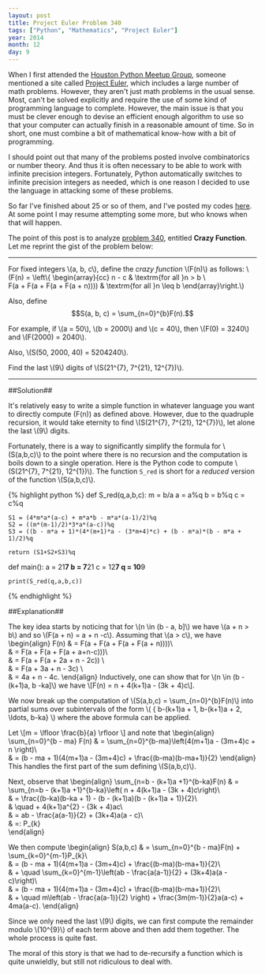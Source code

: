 ```yaml
---
layout: post
title: Project Euler Problem 340
tags: ["Python", "Mathematics", "Project Euler"]
year: 2014
month: 12
day: 9
---
```


When I first attended the [Houston Python Meetup Group](http://www.meetup.com/python-14/), someone mentioned a site called [Project Euler](https://projecteuler.net/), which includes a large number of math problems. However, they aren't just math problems in the usual sense. Most, can't be solved explicitly and require the use of some kind of programming language to complete. However, the main issue is that you must be clever enough to devise an efficient enough algorithm to use so that your computer can actually finish in a reasonable amount of time. So in short, one must combine a bit of mathematical know-how with a bit of programming.

I should point out that many of the problems posted involve combinatorics or number theory. And thus it is often necessary to be able to work with infinite precision integers. Fortunately, Python automatically switches to infinite precision integers as needed, which is one reason I decided to use the language in attacking some of these problems.

So far I've finished about 25 or so of them, and I've posted my codes [here](https://github.com/hubenjm/Project-Euler). At some point I may resume attempting some more, but who knows when that will happen.

The point of this post is to analyze [problem 340](https://projecteuler.net/problem=340), entitled **Crazy Function**. Let me reprint the gist of the problem below:

---

For fixed integers \\(a, b, c\\), define the *crazy function* \\(F(n)\\) as follows:
\\(F(n) = \left\\{ \begin{array}{cc} n - c & \textrm{for all }n > b \\\
F(a + F(a + F(a + F(a + n)))) & \textrm{for all }n \leq b \end{array}\right.\\)
 
Also, define $$S(a, b, c) = \sum_{n=0}^{b}F(n).$$ 
 
For example, if \\(a = 50\\), \\(b = 2000\\) and \\(c = 40\\), then \\(F(0) = 3240\\) and \\(F(2000) = 2040\\). 
 
Also, \\(S(50, 2000, 40) = 5204240\\).
 
Find the last \\(9\\) digits of \\(S(21^{7}, 7^{21}, 12^{7})\\).

---

##Solution##

It's relatively easy to write a simple function in whatever language you want to directly compute \(F(n)\) as defined above. However, due to the quadruple recursion, it would take eternity to find \\(S(21^{7}, 7^{21}, 12^{7})\\), let alone the last \\(9\\) digits.

Fortunately, there is a way to significantly simplify the formula for \\(S(a,b,c)\\) to the point where there is no recursion and the computation is boils down to a single operation. Here is the Python code to compute \\(S(21^{7}, 7^{21}, 12^{1})\\). The function <code>S_red</code>
is short for a *reduced* version of the function \\(S(a,b,c)\\).

{% highlight python %}
def S_red(q,a,b,c):
	m = b/a
	a = a%q
	b = b%q
	c = c%q

	S1 = (4*m*a*(a-c) + m*a*b - m*a*(a-1)/2)%q
	S2 = ((m*(m-1)/2)*3*a*(a-c))%q
	S3 = ((b - m*a + 1)*(4*(m+1)*a - (3*m+4)*c) + (b - m*a)*(b - m*a + 1)/2)%q

	return (S1+S2+S3)%q

def main():
	a = 21**7
	b = 7**21
	c = 12**7
	q = 10**9

	print(S_red(q,a,b,c))
{% endhighlight %}

##Explanation##

The key idea starts by noticing that for \\(n \in (b - a, b]\\) we have \\(a + n > b\\) and so \\(F(a + n) = a + n -c\\). Assuming that \\(a > c\\), we have 
\begin{align}
F(n) & = F(a + F(a + F(a + F(a + n))))\\\
& = F(a + F(a + F(a + a+n-c)))\\\
& = F(a  + F(a + 2a + n - 2c)) \\\
& = F(a + 3a + n - 3c) \\\
& = 4a + n - 4c.
\end{align}
Inductively, one can show that for \\(n \in (b - (k+1)a, b -ka]\\) we have \\[F(n) = n + 4(k+1)a - (3k + 4)c\\].

We now break up the computation of \\(S(a,b,c) = \sum_{n=0}^{b}F(n)\\) into partial sums over subintervals of the form \\( \{ b-(k+1)a + 1, b-(k+1)a + 2, \ldots, b-ka\} \\) where the above formula can be applied.

Let \\[m = \lfloor \frac{b}{a} \rfloor \\] and note that
\begin{align}
\sum\_{n=0}^{b - ma} F(n) & = \sum\_{n=0}^{b-ma}\left(4(m+1)a - (3m+4)c + n \right)\\\
& = (b - ma + 1)(4(m+1)a - (3m+4)c) + \frac{(b-ma)(b-ma+1)}{2}
\end{align}
This handles the first part of the sum defining \\(S(a,b,c)\\). 

Next, observe that
\begin{align}
\sum\_{n=b - (k+1)a +1}^{b-ka}F(n) & = \sum\_{n=b - (k+1)a +1}^{b-ka}\left( n + 4(k+1)a - (3k + 4)c\right)\\\
& = \frac{(b-ka)(b-ka + 1) - (b - (k+1)a)(b - (k+1)a + 1)}{2}\\\
& \quad + 4(k+1)a^{2} - (3k + 4)ac\\\
& = ab - \frac{a(a-1)}{2} + (3k+4)a(a - c)\\\
& =: P_{k}  
\end{align}

We then compute
\begin{align}
S(a,b,c) & = \sum\_{n=0}^{b - ma}F(n) + \sum\_{k=0}^{m-1}P_{k}\\\
& = (b - ma + 1)(4(m+1)a - (3m+4)c) + \frac{(b-ma)(b-ma+1)}{2}\\\
& + \quad \sum\_{k=0}^{m-1}\left(ab - \frac{a(a-1)}{2} + (3k+4)a(a - c)\right)\\\
& = (b - ma + 1)(4(m+1)a - (3m+4)c) + \frac{(b-ma)(b-ma+1)}{2}\\\
& + \quad m\left(ab - \frac{a(a-1)}{2} \right) + \frac{3m(m-1)}{2}a(a-c) + 4ma(a-c).
\end{align}

Since we only need the last \\(9\\) digits, we can first compute the remainder modulo \\(10^{9}\\) of each term above and then add them together. The whole process is quite fast.


The moral of this story is that we had to de-recursify a function which is quite unwieldly, but still not ridiculous to deal with.
